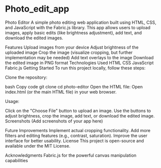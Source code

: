 # Photo_edit_app
Photo Editor
A simple photo editing web application built using HTML, CSS, and JavaScript with the Fabric.js library. This app allows users to upload images, apply basic edits (like brightness adjustment), add text, and download the edited images.

Features
Upload images from your device
Adjust brightness of the uploaded image
Crop the image (visualize cropping, but further implementation may be needed)
Add text overlays to the image
Download the edited image in PNG format
Technologies Used
HTML
CSS
JavaScript
Fabric.js
Getting Started
To run this project locally, follow these steps:

Clone the repository:

bash
Copy code
git clone <repository-url>
cd photo-editor
Open the HTML file: Open index.html (or the main HTML file) in your web browser.

Usage:

Click on the "Choose File" button to upload an image.
Use the buttons to adjust brightness, crop the image, add text, or download the edited image.
Screenshots
(Add screenshots of your app here)

Future Improvements
Implement actual cropping functionality.
Add more filters and editing features (e.g., contrast, saturation).
Improve the user interface for better usability.
License
This project is open-source and available under the MIT License.

Acknowledgments
Fabric.js for the powerful canvas manipulation capabilities
